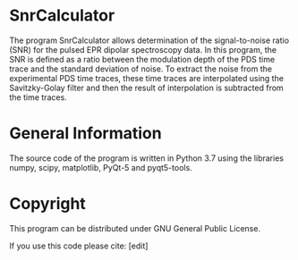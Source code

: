 SnrCalculator
=========
The program SnrCalculator allows determination of the signal-to-noise ratio (SNR) for the pulsed EPR dipolar spectroscopy data. In this program, the SNR is defined as a ratio between the modulation depth of the PDS time trace and the standard deviation of noise. To extract the noise from the experimental PDS time traces, these time traces are interpolated using the Savitzky-Golay filter and then the result of interpolation is subtracted from the time traces.

General Information
=========
The source code of the program is written in Python 3.7 using the libraries numpy, scipy, matplotlib, PyQt-5 and pyqt5-tools. 

Copyright
=========
This program can be distributed under GNU General Public License.

If you use this code please cite: [edit]
